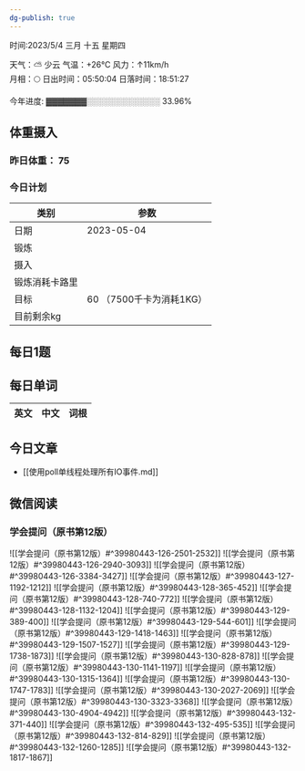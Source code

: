 ```yaml
---
dg-publish: true
---
```


时间:2023/5/4 三月 十五 星期四

天气：⛅️  少云 气温：+26°C 风力：↑11km/h  
月相：🌕 日出时间：05:50:04 日落时间：18:51:27

今年进度: ▓▓▓▓▓▓▓░░░░░░░░░░░░░ 33.96%

## 体重摄入

### 昨日体重： 75
### 今日计划
| 类别           | 参数                    |
| -------------- | ----------------------- |
| 日期           | 2023-05-04               |
| 锻炼           |               |
| 摄入           |  |
| 锻炼消耗卡路里 | |
| 目标           | 60      （7500千卡为消耗1KG）                |
| 目前剩余kg               |                          |



## 每日1题


## 每日单词

| 英文       | 中文       |词根|
| ---------- | ---------- | ---|


## 今日文章

- [[使用poll单线程处理所有IO事件.md]]


## 微信阅读

<!-- start of weread -->

### 学会提问（原书第12版）
![[学会提问（原书第12版）#^39980443-126-2501-2532]]
![[学会提问（原书第12版）#^39980443-126-2940-3093]]
![[学会提问（原书第12版）#^39980443-126-3384-3427]]
![[学会提问（原书第12版）#^39980443-127-1192-1212]]
![[学会提问（原书第12版）#^39980443-128-365-452]]
![[学会提问（原书第12版）#^39980443-128-740-772]]
![[学会提问（原书第12版）#^39980443-128-1132-1204]]
![[学会提问（原书第12版）#^39980443-129-389-400]]
![[学会提问（原书第12版）#^39980443-129-544-601]]
![[学会提问（原书第12版）#^39980443-129-1418-1463]]
![[学会提问（原书第12版）#^39980443-129-1507-1527]]
![[学会提问（原书第12版）#^39980443-129-1738-1873]]
![[学会提问（原书第12版）#^39980443-130-828-878]]
![[学会提问（原书第12版）#^39980443-130-1141-1197]]
![[学会提问（原书第12版）#^39980443-130-1315-1364]]
![[学会提问（原书第12版）#^39980443-130-1747-1783]]
![[学会提问（原书第12版）#^39980443-130-2027-2069]]
![[学会提问（原书第12版）#^39980443-130-3323-3368]]
![[学会提问（原书第12版）#^39980443-130-4904-4942]]
![[学会提问（原书第12版）#^39980443-132-371-440]]
![[学会提问（原书第12版）#^39980443-132-495-535]]
![[学会提问（原书第12版）#^39980443-132-814-829]]
![[学会提问（原书第12版）#^39980443-132-1260-1285]]
![[学会提问（原书第12版）#^39980443-132-1817-1867]]

<!-- end of weread -->

